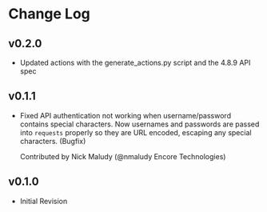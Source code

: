 # Change Log

## v0.2.0

* Updated actions with the generate_actions.py script and the 4.8.9 API spec

## v0.1.1

* Fixed API authentication not working when username/password contains special characters.
  Now usernames and passwords are passed into `requests` properly so they are URL encoded, escaping
  any special characters. (Bugfix)
  
  Contributed by Nick Maludy (@nmaludy Encore Technologies)

## v0.1.0

* Initial Revision
